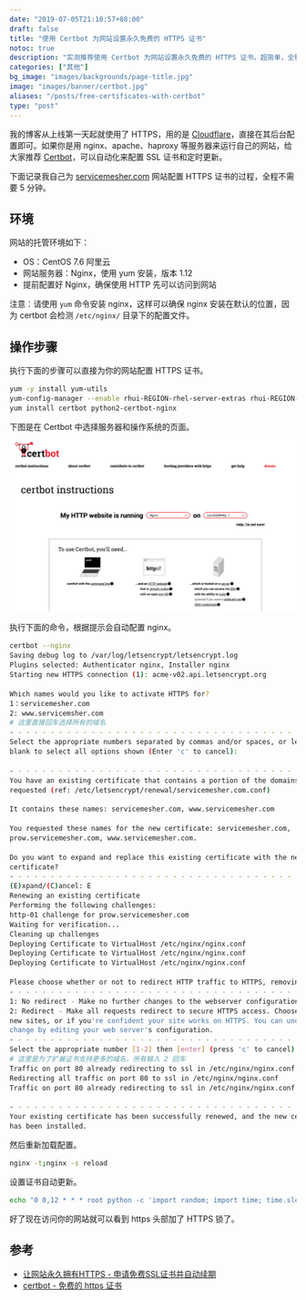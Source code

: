 ```yaml
---
date: "2019-07-05T21:10:57+08:00"
draft: false
title: "使用 Certbot 为网站设置永久免费的 HTTPS 证书"
notoc: true
description: "实测推荐使用 Certbot 为网站设置永久免费的 HTTPS 证书，超简单，全程不用五分钟！"
categories: ["其他"]
bg_image: "images/backgrounds/page-title.jpg"
image: "images/banner/certbot.jpg"
aliases: "/posts/free-certificates-with-certbot"
type: "post"
---
```


我的博客从上线第一天起就使用了 HTTPS，用的是 [Cloudflare](https://www.cloudflare.com/zh-cn/)，直接在其后台配置即可。如果你是用 nginx、apache、haproxy 等服务器来运行自己的网站，给大家推荐 [Certbot](https://certbot.eff.org/)，可以自动化来配置 SSL 证书和定时更新。

下面记录我自己为 [servicemesher.com](https://www.servicemesher.com) 网站配置 HTTPS 证书的过程，全程不需要 5 分钟。

## 环境

网站的托管环境如下：

- OS：CentOS 7.6 阿里云
- 网站服务器：Nginx，使用 yum 安装，版本 1.12
- 提前配置好 Nginx，确保使用 HTTP 先可以访问到网站

注意：请使用 `yum` 命令安装 nginx，这样可以确保 nginx 安装在默认的位置，因为 certbot 会检测 `/etc/nginx/` 目录下的配置文件。

## 操作步骤

执行下面的步骤可以直接为你的网站配置 HTTPS 证书。

```bash
yum -y install yum-utils
yum-config-manager --enable rhui-REGION-rhel-server-extras rhui-REGION-rhel-server-optional
yum install certbot python2-certbot-nginx
```
下图是在 Certbot 中选择服务器和操作系统的页面。

![CertBot 页面](006tNc79ly1g4oqftr4fdj31e20u0gn8.jpg)

执行下面的命令，根据提示会自动配置 nginx。

```bash
certbot --nginx
Saving debug log to /var/log/letsencrypt/letsencrypt.log
Plugins selected: Authenticator nginx, Installer nginx
Starting new HTTPS connection (1): acme-v02.api.letsencrypt.org

Which names would you like to activate HTTPS for?
1：servicemesher.com
2: www.servicemsher.com
# 这里直接回车选择所有的域名
- - - - - - - - - - - - - - - - - - - - - - - - - - - - - - - - - - - - - - - -
Select the appropriate numbers separated by commas and/or spaces, or leave input
blank to select all options shown (Enter 'c' to cancel):

- - - - - - - - - - - - - - - - - - - - - - - - - - - - - - - - - - - - - - - -
You have an existing certificate that contains a portion of the domains you
requested (ref: /etc/letsencrypt/renewal/servicemesher.com.conf)

It contains these names: servicemesher.com, www.servicemesher.com

You requested these names for the new certificate: servicemesher.com,
prow.servicemesher.com, www.servicemesher.com.

Do you want to expand and replace this existing certificate with the new
certificate?
- - - - - - - - - - - - - - - - - - - - - - - - - - - - - - - - - - - - - - - -
(E)xpand/(C)ancel: E
Renewing an existing certificate
Performing the following challenges:
http-01 challenge for prow.servicemesher.com
Waiting for verification...
Cleaning up challenges
Deploying Certificate to VirtualHost /etc/nginx/nginx.conf
Deploying Certificate to VirtualHost /etc/nginx/nginx.conf
Deploying Certificate to VirtualHost /etc/nginx/nginx.conf

Please choose whether or not to redirect HTTP traffic to HTTPS, removing HTTP access.
- - - - - - - - - - - - - - - - - - - - - - - - - - - - - - - - - - - - - - - -
1: No redirect - Make no further changes to the webserver configuration.
2: Redirect - Make all requests redirect to secure HTTPS access. Choose this for
new sites, or if you're confident your site works on HTTPS. You can undo this
change by editing your web server's configuration.
- - - - - - - - - - - - - - - - - - - - - - - - - - - - - - - - - - - - - - - -
Select the appropriate number [1-2] then [enter] (press 'c' to cancel):
# 这里是为了扩展证书支持更多的域名，所有输入 2 回车
Traffic on port 80 already redirecting to ssl in /etc/nginx/nginx.conf
Redirecting all traffic on port 80 to ssl in /etc/nginx/nginx.conf
Traffic on port 80 already redirecting to ssl in /etc/nginx/nginx.conf

- - - - - - - - - - - - - - - - - - - - - - - - - - - - - - - - - - - - - - - -
Your existing certificate has been successfully renewed, and the new certificate
has been installed.
```

然后重新加载配置。

```bash
nginx -t;nginx -s reload
```

设置证书自动更新。

```bash
echo "0 0,12 * * * root python -c 'import random; import time; time.sleep(random.random() * 3600)' && certbot renew" | sudo tee -a /etc/crontab > /dev/null
```

好了现在访问你的网站就可以看到 https 头部加了 HTTPS 锁了。

## 参考

- [让网站永久拥有HTTPS - 申请免费SSL证书并自动续期](https://blog.csdn.net/xs18952904/article/details/79262646)
- [certbot - 免费的 https 证书](https://certbot.eff.org/lets-encrypt/centosrhel7-nginx)
